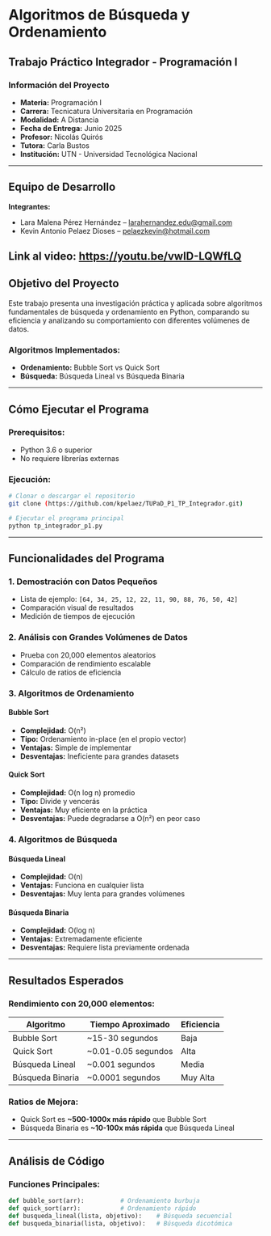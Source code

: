 # Algoritmos de Búsqueda y Ordenamiento
## Trabajo Práctico Integrador - Programación I

### **Información del Proyecto**
- **Materia:** Programación I
- **Carrera:** Tecnicatura Universitaria en Programación
- **Modalidad:** A Distancia
- **Fecha de Entrega:** Junio 2025
- **Profesor:** Nicolás Quirós
- **Tutora:** Carla Bustos
- **Institución:** UTN - Universidad Tecnológica Nacional
---
## **Equipo de Desarrollo**

**Integrantes:**
- Lara Malena Pérez Hernández – larahernandez.edu@gmail.com
- Kevin Antonio Pelaez Dioses – pelaezkevin@hotmail.com

**Link al video:** https://youtu.be/vwID-LQWfLQ 
---

##  **Objetivo del Proyecto**

Este trabajo presenta una investigación práctica y aplicada sobre algoritmos fundamentales de búsqueda y ordenamiento en Python, comparando su eficiencia y analizando su comportamiento con diferentes volúmenes de datos.

### **Algoritmos Implementados:**
- **Ordenamiento:** Bubble Sort vs Quick Sort
- **Búsqueda:** Búsqueda Lineal vs Búsqueda Binaria

---

## **Cómo Ejecutar el Programa**

### **Prerequisitos:**
- Python 3.6 o superior
- No requiere librerías externas

### **Ejecución:**
```bash
# Clonar o descargar el repositorio
git clone (https://github.com/kpelaez/TUPaD_P1_TP_Integrador.git)

# Ejecutar el programa principal
python tp_integrador_p1.py
```

---

## **Funcionalidades del Programa**

### **1. Demostración con Datos Pequeños**
- Lista de ejemplo: `[64, 34, 25, 12, 22, 11, 90, 88, 76, 50, 42]`
- Comparación visual de resultados
- Medición de tiempos de ejecución

### **2. Análisis con Grandes Volúmenes de Datos**
- Prueba con 20,000 elementos aleatorios
- Comparación de rendimiento escalable
- Cálculo de ratios de eficiencia

### **3. Algoritmos de Ordenamiento**

#### **Bubble Sort**
- **Complejidad:** O(n²)
- **Tipo:** Ordenamiento in-place (en el propio vector)
- **Ventajas:** Simple de implementar
- **Desventajas:** Ineficiente para grandes datasets

#### **Quick Sort**
- **Complejidad:** O(n log n) promedio
- **Tipo:** Divide y vencerás
- **Ventajas:** Muy eficiente en la práctica
- **Desventajas:** Puede degradarse a O(n²) en peor caso

### **4. Algoritmos de Búsqueda**

#### **Búsqueda Lineal**
- **Complejidad:** O(n)
- **Ventajas:** Funciona en cualquier lista
- **Desventajas:** Muy lenta para grandes volúmenes

#### **Búsqueda Binaria**
- **Complejidad:** O(log n)
- **Ventajas:** Extremadamente eficiente
- **Desventajas:** Requiere lista previamente ordenada

---

## **Resultados Esperados**

### **Rendimiento con 20,000 elementos:**
| Algoritmo | Tiempo Aproximado | Eficiencia |
|-----------|------------------|------------|
| Bubble Sort | ~15-30 segundos | Baja |
| Quick Sort | ~0.01-0.05 segundos | Alta |
| Búsqueda Lineal | ~0.001 segundos | Media |
| Búsqueda Binaria | ~0.0001 segundos | Muy Alta |

### **Ratios de Mejora:**
- Quick Sort es **~500-1000x más rápido** que Bubble Sort
- Búsqueda Binaria es **~10-100x más rápida** que Búsqueda Lineal

---

## **Análisis de Código**

### **Funciones Principales:**

```python
def bubble_sort(arr):          # Ordenamiento burbuja
def quick_sort(arr):           # Ordenamiento rápido
def busqueda_lineal(lista, objetivo):    # Búsqueda secuencial
def busqueda_binaria(lista, objetivo):   # Búsqueda dicotómica
```

